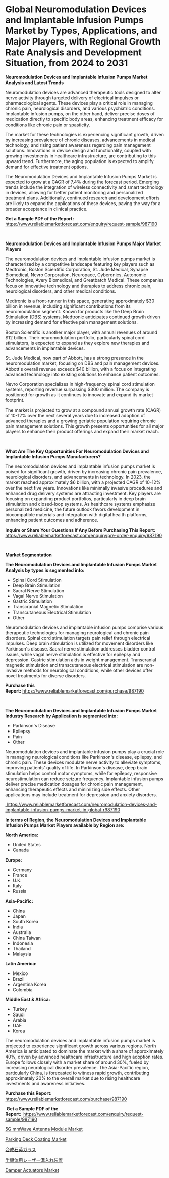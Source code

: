 <p><h1>Global Neuromodulation Devices and Implantable Infusion Pumps Market by Types, Applications, and Major Players, with Regional Growth Rate Analysis and Development Situation, from 2024 to 2031</h1></p><p><strong>Neuromodulation Devices and Implantable Infusion Pumps Market Analysis and Latest Trends</strong></p>
<p><p>Neuromodulation devices are advanced therapeutic tools designed to alter nerve activity through targeted delivery of electrical impulses or pharmacological agents. These devices play a critical role in managing chronic pain, neurological disorders, and various psychiatric conditions. Implantable infusion pumps, on the other hand, deliver precise doses of medication directly to specific body areas, enhancing treatment efficacy for conditions like chronic pain or spasticity.</p><p>The market for these technologies is experiencing significant growth, driven by increasing prevalence of chronic diseases, advancements in medical technology, and rising patient awareness regarding pain management solutions. Innovations in device design and functionality, coupled with growing investments in healthcare infrastructure, are contributing to this upward trend. Furthermore, the aging population is expected to amplify demand for effective treatment options.</p><p>The Neuromodulation Devices and Implantable Infusion Pumps Market is expected to grow at a CAGR of 7.4% during the forecast period. Emerging trends include the integration of wireless connectivity and smart technology in devices, allowing for better patient monitoring and personalized treatment plans. Additionally, continued research and development efforts are likely to expand the applications of these devices, paving the way for a broader acceptance in clinical practice.</p></p>
<p><strong>Get a Sample PDF of the Report:&nbsp;</strong> <a href="https://www.reliablemarketforecast.com/enquiry/request-sample/987190">https://www.reliablemarketforecast.com/enquiry/request-sample/987190</a></p>
<p>&nbsp;</p>
<p><strong>Neuromodulation Devices and Implantable Infusion Pumps Major Market Players</strong></p>
<p><p>The neuromodulation devices and implantable infusion pumps market is characterized by a competitive landscape featuring key players such as Medtronic, Boston Scientific Corporation, St. Jude Medical, Synapse Biomedical, Nevro Corporation, Neuropace, Cyberonics, Autonomic Technologies, Avery Biomedical, and Greatbatch Medical. These companies focus on innovative technology and therapies to address chronic pain, neurological disorders, and other medical conditions.</p><p>Medtronic is a front-runner in this space, generating approximately $30 billion in revenue, including significant contributions from its neuromodulation segment. Known for products like the Deep Brain Stimulation (DBS) systems, Medtronic anticipates continued growth driven by increasing demand for effective pain management solutions.</p><p>Boston Scientific is another major player, with annual revenues of around $12 billion. Their neuromodulation portfolio, particularly spinal cord stimulators, is expected to expand as they explore new therapies and advancements in implantable devices.</p><p>St. Jude Medical, now part of Abbott, has a strong presence in the neuromodulation market, focusing on DBS and pain management devices. Abbott's overall revenue exceeds $40 billion, with a focus on integrating advanced technology into existing solutions to enhance patient outcomes.</p><p>Nevro Corporation specializes in high-frequency spinal cord stimulation systems, reporting revenue surpassing $300 million. The company is positioned for growth as it continues to innovate and expand its market footprint.</p><p>The market is projected to grow at a compound annual growth rate (CAGR) of 10-12% over the next several years due to increased adoption of advanced therapies and a growing geriatric population requiring chronic pain management solutions. This growth presents opportunities for all major players to enhance their product offerings and expand their market reach.</p></p>
<p>&nbsp;</p>
<p><strong>What Are The Key Opportunities For Neuromodulation Devices and Implantable Infusion Pumps Manufacturers?</strong></p>
<p><p>The neuromodulation devices and implantable infusion pumps market is poised for significant growth, driven by increasing chronic pain prevalence, neurological disorders, and advancements in technology. In 2023, the market reached approximately $6 billion, with a projected CAGR of 10-12% over the next five years. Innovations like minimally invasive procedures and enhanced drug delivery systems are attracting investment. Key players are focusing on expanding product portfolios, particularly in deep brain stimulation and closed-loop systems. As healthcare systems emphasize personalized medicine, the future outlook favors development in biocompatible materials and integration with digital health platforms, enhancing patient outcomes and adherence.</p></p>
<p><strong>Inquire or Share Your Questions If Any Before Purchasing This Report:</strong> <a href="https://www.reliablemarketforecast.com/enquiry/pre-order-enquiry/987190">https://www.reliablemarketforecast.com/enquiry/pre-order-enquiry/987190</a></p>
<p>&nbsp;</p>
<p><strong>Market Segmentation</strong></p>
<p><strong>The Neuromodulation Devices and Implantable Infusion Pumps Market Analysis by types is segmented into:</strong></p>
<p><ul><li>Spinal Cord Stimulation</li><li>Deep Brain Stimulation</li><li>Sacral Nerve Stimulation</li><li>Vagal Nerve Stimulation</li><li>Gastric Stimulation</li><li>Transcranial Magnetic Stimulation</li><li>Transcutaneous Electrical Stimulation</li><li>Other</li></ul></p>
<p><p>Neuromodulation devices and implantable infusion pumps comprise various therapeutic technologies for managing neurological and chronic pain disorders. Spinal cord stimulation targets pain relief through electrical impulses. Deep brain stimulation is utilized for movement disorders like Parkinson's disease. Sacral nerve stimulation addresses bladder control issues, while vagal nerve stimulation is effective for epilepsy and depression. Gastric stimulation aids in weight management. Transcranial magnetic stimulation and transcutaneous electrical stimulation are non-invasive methods for neurological conditions, while other devices offer novel treatments for diverse disorders.</p></p>
<p><strong>Purchase this Report:&nbsp;</strong><a href="https://www.reliablemarketforecast.com/purchase/987190">https://www.reliablemarketforecast.com/purchase/987190</a></p>
<p>&nbsp;</p>
<p><strong>The Neuromodulation Devices and Implantable Infusion Pumps Market Industry Research by Application is segmented into:</strong></p>
<p><ul><li>Parkinson's Disease</li><li>Epilepsy</li><li>Pain</li><li>Other</li></ul></p>
<p><p>Neuromodulation devices and implantable infusion pumps play a crucial role in managing neurological conditions like Parkinson's disease, epilepsy, and chronic pain. These devices modulate nerve activity to alleviate symptoms, improving patients' quality of life. In Parkinson's disease, deep brain stimulation helps control motor symptoms, while for epilepsy, responsive neurostimulation can reduce seizure frequency. Implantable infusion pumps deliver precise medication dosages for chronic pain management, enhancing therapeutic effects and minimizing side effects. Other applications may include treatment for depression and anxiety disorders.</p></p>
<p><a href="https://www.reliablemarketforecast.com/neuromodulation-devices-and-implantable-infusion-pumps-market-in-global-r987190">&nbsp;https://www.reliablemarketforecast.com/neuromodulation-devices-and-implantable-infusion-pumps-market-in-global-r987190</a></p>
<p><strong>In terms of Region, the Neuromodulation Devices and Implantable Infusion Pumps Market Players available by Region are:</strong></p>
<p>
    <p> <strong> North America: </strong>
        <ul>
            <li>United States</li>
            <li>Canada</li>
        </ul>
        </p> 
    <p> <strong> Europe: </strong>
        <ul>
            <li>Germany</li>
            <li>France</li>
            <li>U.K.</li>
            <li>Italy</li>
            <li>Russia</li>
        </ul>
        </p> 
    <p> <strong> Asia-Pacific: </strong>
        <ul>
            <li>China</li>
            <li>Japan</li>
            <li>South Korea</li>
            <li>India</li>
            <li>Australia</li>
            <li>China Taiwan</li>
            <li>Indonesia</li>
            <li>Thailand</li>
            <li>Malaysia</li>
        </ul>
        </p> 
    <p> <strong> Latin America: </strong>
        <ul>
            <li>Mexico</li>
            <li>Brazil</li>
            <li>Argentina Korea</li>
            <li>Colombia</li>
        </ul>
        </p> 
    <p> <strong> Middle East & Africa: </strong>
        <ul>
            <li>Turkey</li>
            <li>Saudi</li>
            <li>Arabia</li>
            <li>UAE</li>
            <li>Korea</li>
        </ul>
    </p>
    </p>
<p><p>The neuromodulation devices and implantable infusion pumps market is projected to experience significant growth across various regions. North America is anticipated to dominate the market with a share of approximately 40%, driven by advanced healthcare infrastructure and high adoption rates. Europe follows closely with a market share of around 30%, fueled by increasing neurological disorder prevalence. The Asia-Pacific region, particularly China, is forecasted to witness rapid growth, contributing approximately 20% to the overall market due to rising healthcare investments and awareness initiatives.</p></p>
<p><strong>Purchase this Report: </strong><a href="https://www.reliablemarketforecast.com/purchase/987190">https://www.reliablemarketforecast.com/purchase/987190</a></p>
<p>&nbsp;<strong>Get a Sample PDF of the Report:&nbsp;&nbsp;</strong><a href="https://www.reliablemarketforecast.com/enquiry/request-sample/987190">https://www.reliablemarketforecast.com/enquiry/request-sample/987190</a></p>
<p><strong></strong></p>
<p><p><a href="https://medium.com/@nyahmertz1973/this-report-on-5g-mmwave-antenna-module-market-is-a-comprehensive-analysis-of-market-shares-05052ba9c106">5G mmWave Antenna Module Market</a></p><p><a href="https://issuu.com/reportprime-2/docs/parking-deck-coating-market-size-20_1922b5aecb8c04">Parking Deck Coating Market</a></p><p><a href="https://medium.com/@reyeshowell655/synthetic-fused-silica-glass-market-%E3%81%AF-%E3%82%B3%E3%82%B9%E3%83%88%E7%AE%A1%E7%90%86%E3%81%A8%E5%8A%B9%E7%8E%87%E5%90%91%E4%B8%8A%E3%82%92%E5%84%AA%E5%85%88%E3%81%97%E3%81%BE%E3%81%99-%E3%81%95%E3%82%89%E3%81%AB-%E5%A0%B1%E5%91%8A%E6%9B%B8%E3%81%AF%E5%B8%82%E5%A0%B4%E3%81%AE%E9%9C%80%E8%A6%81%E9%9D%A2%E3%81%A8%E4%BE%9B%E7%B5%A6%E9%9D%A2%E3%81%AE%E4%B8%A1%E6%96%B9%E3%82%92%E3%82%AB%E3%83%90%E3%83%BC%E3%81%97%E3%81%A6%E3%81%84%E3%81%BE%E3%81%99-synthetic-4b0e60b71dca">合成石英ガラス</a></p><p><a href="https://medium.com/@reyeshowell655/laser-grooving-equipment-for-semiconductor-market-%E3%81%AF-%E3%82%B3%E3%82%B9%E3%83%88%E7%AE%A1%E7%90%86%E3%81%A8%E5%8A%B9%E7%8E%87%E5%90%91%E4%B8%8A%E3%82%92%E5%84%AA%E5%85%88%E3%81%97%E3%81%BE%E3%81%99-3638314614e1">半導体用レーザー溝入れ装置</a></p><p><a href="https://github.com/pizolina/Market-Research-Report-List-6/blob/main/damper-actuators-market.md">Damper Actuators Market</a></p></p>